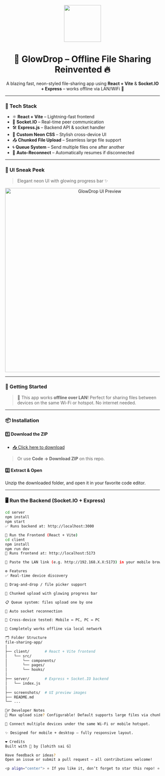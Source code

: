 <div align="center">
  <img src="https://media.giphy.com/media/eNAsjO55tPbgaor7ma/giphy.gif" width="120" />
  <h1>🚀 GlowDrop – Offline File Sharing Reinvented 🔥</h1>
  <p>A blazing fast, neon-styled file-sharing app using <b>React + Vite</b> & <b>Socket.IO + Express</b> – works offline via LAN/WiFi 📡</p>
</div>

---

### 🌈 Tech Stack

- ⚛️ **React + Vite** – Lightning-fast frontend
- 🧠 **Socket.IO** – Real-time peer communication
- 🛠️ **Express.js** – Backend API & socket handler
- 🎨 **Custom Neon CSS** – Stylish cross-device UI
- 📤 **Chunked File Upload** – Seamless large file support
- 🌀 **Queue System** – Send multiple files one after another
- 🔁 **Auto-Reconnect** – Automatically resumes if disconnected

---

### 📸 UI Sneak Peek

> Elegant neon UI with glowing progress bar ✨

<p align="center">
  <img src="![image](https://github.com/user-attachments/assets/12bb9cc3-9567-4a3d-a2cf-346bc582420b)
" width="600" alt="GlowDrop UI Preview" />
</p>


---

### 🚀 Getting Started

> 🧭 This app works **offline over LAN**! Perfect for sharing files between devices on the same Wi-Fi or hotspot. No internet needed.

---

### 📦 Installation

#### 1️⃣ Download the ZIP

- [📥 Click here to download](https://github.com/YOUR_USERNAME/YOUR_REPO_NAME/archive/refs/heads/main.zip)

> Or use **Code → Download ZIP** on this repo.

#### 2️⃣ Extract & Open

Unzip the downloaded folder, and open it in your favorite code editor.

---

### 🖥️ Run the Backend (Socket.IO + Express)

```bash
cd server
npm install
npm start
✅ Runs backend at: http://localhost:3000

📱 Run the Frontend (React + Vite)
cd client
npm install
npm run dev
🚀 Runs frontend at: http://localhost:5173

📲 Paste the LAN link (e.g. http://192.168.X.X:5173) in your mobile browser to access from another device.

⚙️ Features
✅ Real-time device discovery

📂 Drag-and-drop / file picker support

💾 Chunked upload with glowing progress bar

📋 Queue system: files upload one by one

🔄 Auto socket reconnection

📱 Cross-device tested: Mobile ↔ PC, PC ↔ PC

📡 Completely works offline via local network

🗂️ Folder Structure
file-sharing-app/
│
├── client/       # React + Vite frontend
│   └── src/
│       └── components/
│       └── pages/
│       └── hooks/
│
├── server/       # Express + Socket.IO backend
│   └── index.js
│
├── screenshots/  # UI preview images
├── README.md
└── ...

🧙‍♂️ Developer Notes
🧪 Max upload size? Configurable! Default supports large files via chunking.

📡 Connect multiple devices under the same Wi-Fi or mobile hotspot.

✨ Designed for mobile + desktop – fully responsive layout.

❤️ Credits
Built with 💖 by [lohith sai G]

Have feedback or ideas?
Open an issue or submit a pull request — all contributions welcome!

<p align="center"> ⭐ If you like it, don’t forget to star this repo! ⭐ </p> <p align="center"> <img src="https://media.giphy.com/media/5GoVLqeAOo6PK/giphy.gif" width="120" /> </p> ```

